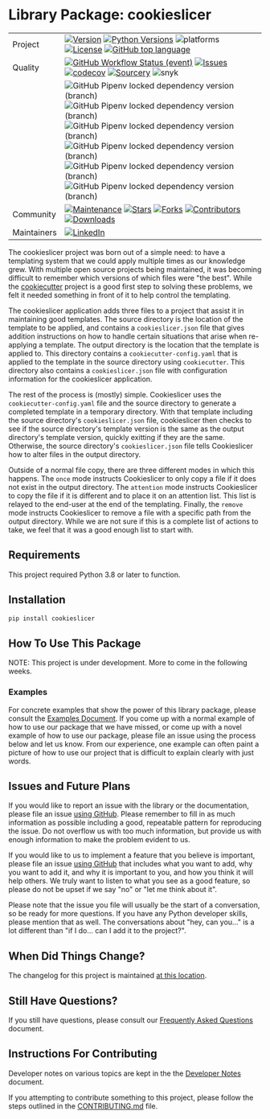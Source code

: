 # Library Package: cookieslicer

|   |   |
|---|---|
|Project|[![Version](https://img.shields.io/pypi/v/cookieslicer.svg)](https://pypi.org/project/cookieslicer)  [![Python Versions](https://img.shields.io/pypi/pyversions/cookieslicer.svg)](https://pypi.org/project/cookieslicer)  ![platforms](https://img.shields.io/badge/platform-windows%20%7C%20macos%20%7C%20linux-lightgrey)  [![License](https://img.shields.io/github/license/jackdewinter/cookieslicer.svg)](https://github.com/jackdewinter/cookieslicer/blob/main/LICENSE.txt)  [![GitHub top language](https://img.shields.io/github/languages/top/jackdewinter/cookieslicer)](https://github.com/jackdewinter/cookieslicer)|
|Quality|[![GitHub Workflow Status (event)](https://img.shields.io/github/workflow/status/jackdewinter/cookieslicer/Main)](https://github.com/jackdewinter/cookieslicer/actions/workflows/main.yml)  [![Issues](https://img.shields.io/github/issues/jackdewinter/cookieslicer.svg)](https://github.com/jackdewinter/cookieslicer/issues)  [![codecov](https://codecov.io/gh/jackdewinter/cookieslicer/branch/main/graph/badge.svg?token=PD5TKS8NQQ)](https://codecov.io/gh/jackdewinter/cookieslicer)  [![Sourcery](https://img.shields.io/badge/Sourcery-enabled-brightgreen)](https://sourcery.ai)  ![snyk](https://img.shields.io/snyk/vulnerabilities/github/jackdewinter/cookieslicer) |
|  |![GitHub Pipenv locked dependency version (branch)](https://img.shields.io/github/pipenv/locked/dependency-version/jackdewinter/cookieslicer/black/main)  ![GitHub Pipenv locked dependency version (branch)](https://img.shields.io/github/pipenv/locked/dependency-version/jackdewinter/cookieslicer/flake8/main)  ![GitHub Pipenv locked dependency version (branch)](https://img.shields.io/github/pipenv/locked/dependency-version/jackdewinter/cookieslicer/pylint/main)  ![GitHub Pipenv locked dependency version (branch)](https://img.shields.io/github/pipenv/locked/dependency-version/jackdewinter/cookieslicer/mypy/main)  ![GitHub Pipenv locked dependency version (branch)](https://img.shields.io/github/pipenv/locked/dependency-version/jackdewinter/cookieslicer/pyroma/main)  ![GitHub Pipenv locked dependency version (branch)](https://img.shields.io/github/pipenv/locked/dependency-version/jackdewinter/cookieslicer/pre-commit/main)|
|Community|[![Maintenance](https://img.shields.io/badge/Maintained%3F-yes-green.svg)](https://github.com/jackdewinter/cookieslicer/graphs/commit-activity) [![Stars](https://img.shields.io/github/stars/jackdewinter/cookieslicer.svg)](https://github.com/jackdewinter/cookieslicer/stargazers)  [![Forks](https://img.shields.io/github/forks/jackdewinter/cookieslicer.svg)](https://github.com/jackdewinter/cookieslicer/network/members)  [![Contributors](https://img.shields.io/github/contributors/jackdewinter/cookieslicer.svg)](https://github.com/jackdewinter/cookieslicer/graphs/contributors)  [![Downloads](https://img.shields.io/pypi/dm/cookieslicer.svg)](https://pypistats.org/packages/cookieslicer)|
|Maintainers|[![LinkedIn](https://img.shields.io/badge/-LinkedIn-black.svg?logo=linkedin&colorB=555)](https://www.linkedin.com/in/jackdewinter/)|

The cookieslicer project was born out of a simple need: to have a templating system
that we could apply multiple times as our knowledge grew.  With multiple open source
projects being maintained, it was becoming difficult to remember which versions
of which files were "the best".  While the [cookiecutter](https://github.com/cookiecutter/cookiecutter)
project is a good first step to solving these problems, we felt it needed something
in front of it to help control the templating.

The cookieslicer application adds three files to a project that assist it in maintaining
good templates.  The source directory is the location of the template to be applied,
and contains a `cookieslicer.json` file that gives addition instructions on how
to handle certain situations that arise when re-applying a template.  The output
directory is the location that the template is applied to.  This directory contains
a `cookiecutter-config.yaml` that is applied to the template in the source directory
using `cookiecutter`.  This directory also contains a `cookieslicer.json` file with
configuration information for the cookieslicer application.

The rest of the process is (mostly) simple.  Cookieslicer uses the `cookiecutter-config.yaml`
file and the source directory to generate a completed template in a temporary directory.
With that template including the source directory's `cookieslicer.json` file, cookieslicer
then checks to see if the source directory's template version is the same as the
output directory's template version, quickly exitting if they are the same.  Otherwise,
the source directory's `cookieslicer.json` file tells Cookieslicer how to alter files
in the output directory.

Outside of a normal file copy, there are three different modes in which this happens.
The `once` mode instructs Cookieslicer to only copy a file if it does not exist
in the output directory.  The `attention` mode instructs Cookieslicer to copy the
file if it is different and to place it on an attention list.  This list is relayed
to the end-user at the end of the templating.  Finally, the `remove` mode instructs
Cookieslicer to remove a file with a specific path from the output directory. While
we are not sure if this is a complete list of actions to take, we feel that it was
a good enough list to start with.

## Requirements

This project required Python 3.8 or later to function.

## Installation

```sh
pip install cookieslicer
```

## How To Use This Package

NOTE: This project is under development.  More to come in the following weeks.

### Examples

For concrete examples that show the power of this library package, please consult
the [Examples Document](./docs/examples.md).  If you come up with a normal example
of how to use our package that we have missed, or come up with a novel example of
how to use our package, please file an issue using the process below and let us
know. From our experience, one example can often paint a picture of how to use our
project that is difficult to explain clearly with just words.

## Issues and Future Plans

If you would like to report an issue with the library or the documentation, please
file an issue [using GitHub](https://github.com/jackdewinter/cookieslicer/issues).
Please remember to fill in as much information as possible including a good, repeatable
pattern for reproducing the issue.  Do not overflow us with too much information,
but provide us with enough information to make the problem evident to us.

If you would like to us to implement a feature that you believe is important, please
file an issue [using GitHub](https://github.com/jackdewinter/cookieslicer/issues)
that includes what you want to add, why you want to add it, and why it is important
to you, and how you think it will help others.  We truly want to listen to what
you see as a good feature, so please do not be upset if we say "no" or "let me
think about it".

Please note that the issue you file will usually be the start of a conversation,
so be ready for more questions.  If you have any Python developer skills, please
mention that as well.  The conversations about "hey, can you..." is a lot different
than "if I do... can I add it to the project?".

## When Did Things Change?

The changelog for this project is maintained [at this location](/changelog.md).

## Still Have Questions?

If you still have questions, please consult our
[Frequently Asked Questions](/docs/faq.md) document.

## Instructions For Contributing

Developer notes on various topics are kept in the the
[Developer Notes](/docs/developer.md) document.

If you attempting to contribute something to this project,
please follow the steps outlined in the
[CONTRIBUTING.md](/CONTRIBUTING.md) file.
